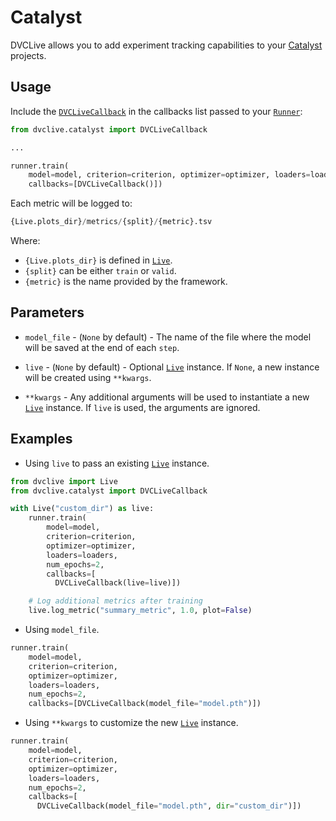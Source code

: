 # Catalyst

DVCLive allows you to add experiment tracking capabilities to your
[Catalyst](https://catalyst-team.com/) projects.

## Usage

Include the
[`DVCLiveCallback`](https://github.com/iterative/dvclive/blob/main/src/dvclive/catalyst.py)
in the callbacks list passed to your
[`Runner`](https://catalyst-team.github.io/catalyst/core/runner.html):

```python
from dvclive.catalyst import DVCLiveCallback

...

runner.train(
    model=model, criterion=criterion, optimizer=optimizer, loaders=loaders,
    callbacks=[DVCLiveCallback()])
```

Each metric will be logged to:

```py
{Live.plots_dir}/metrics/{split}/{metric}.tsv
```

Where:

- `{Live.plots_dir}` is defined in [`Live`].
- `{split}` can be either `train` or `valid`.
- `{metric}` is the name provided by the framework.

## Parameters

- `model_file` - (`None` by default) - The name of the file where the model will
  be saved at the end of each `step`.

- `live` - (`None` by default) - Optional [`Live`] instance. If `None`, a new
  instance will be created using `**kwargs`.

- `**kwargs` - Any additional arguments will be used to instantiate a new
  [`Live`] instance. If `live` is used, the arguments are ignored.

## Examples

- Using `live` to pass an existing [`Live`] instance.

```python
from dvclive import Live
from dvclive.catalyst import DVCLiveCallback

with Live("custom_dir") as live:
    runner.train(
        model=model,
        criterion=criterion,
        optimizer=optimizer,
        loaders=loaders,
        num_epochs=2,
        callbacks=[
          DVCLiveCallback(live=live)])

    # Log additional metrics after training
    live.log_metric("summary_metric", 1.0, plot=False)
```

- Using `model_file`.

```python
runner.train(
    model=model,
    criterion=criterion,
    optimizer=optimizer,
    loaders=loaders,
    num_epochs=2,
    callbacks=[DVCLiveCallback(model_file="model.pth")])
```

[`live`]: /doc/dvclive/live

- Using `**kwargs` to customize the new [`Live`] instance.

```python
runner.train(
    model=model,
    criterion=criterion,
    optimizer=optimizer,
    loaders=loaders,
    num_epochs=2,
    callbacks=[
      DVCLiveCallback(model_file="model.pth", dir="custom_dir")])
```

[`live`]: /doc/dvclive/live
